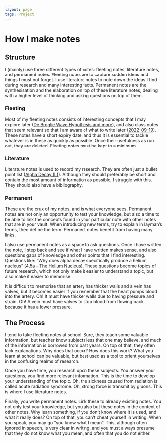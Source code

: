 ```yaml
---
layout: page
tags: Project 
---
```


# How I make notes

## Structure

I (mainly) use three different types of notes: fleeting notes, literature notes, and permanent notes. Fleeting notes are to capture sudden ideas and things I must not forget. I use literature notes to note down the ideas I find during research and many interesting facts. Permanent notes are the synthesisation and the elaboration on top of these literature notes, dealing with a higher level of thinking and asking questions on top of them.

### Fleeting

Most of my fleeting notes consists of interesting concepts that I may explore later ([De Broglie Wave Hypothesis and more](../1%20Fleeting%20Notes/De%20Broglie%20Wave%20Hypothesis%20and%20more)), and also class notes that seem relevant so that I am aware of what to write later ([2022-09-19](../1%20Fleeting%20Notes/2022-09-19)). These notes have a short expiry date, and thus it is essential to tackle whatever is in these as quickly as possible. Once their usefulness as run out, they are deleted. Fleeting notes must be kept to a minimum.

### Literature

Literature notes is used to record my research. They are often just a bullet point list ([Alpha Decay (L)](2%20Literature%20Notes/Alpha%20Decay%20(L))). Although they should preferably be short and contain the most amount of information as possible, I struggle with this. They should also have a bibliography.

### Permanent

These are the crux of my notes, and is what everyone sees. Permanent notes are not only an opportunity to test your knowledge, but also a time to be able to link the concepts found in your particular note with other notes that are in your vault. When introducing new terms, try to explain in layman’s terms, then define the term. Permanent notes benefit from having many links.

I also use permanent notes as a space to ask questions. Once I have written the note, I step back and see if what I have written makes sense, and also questions gaps of knowledge and other points that I find interesting. Questions like: “Why does alpha decay specifically produce a helium nucleus” ([4,5a - The Helium Nucleus](../3%20Permanent%20Notes/4,5a%20-%20The%20Helium%20Nucleus)). These questions become topics of future research, which not only make it easier to understand a topic, but also make it easier to memorise.

It is difficult to memorise that an artery has thicker walls and a vein has valves, but it becomes easier if you remember that the heart pumps blood into the artery. Oh! It must have thicker walls due to having pressure and strain. Oh! A vein must have valves to stop blood from flowing back because it has a lower pressure.

## The Process

I tend to take fleeting notes at school. Sure, they teach some valuable information, but teacher know subjects less that one may believe, and much of the information is borrowed from past years. On top of that, they often lack explanations. Why does that occur? How does this work? What you learn at school can be valuable, but best used as a tool to orient yourselves in the confusing realms of research.

Once you have time, you research upon these subjects. You answer your questions, you find more relevant information. This is the time to develop your understanding of the topic. Oh, the sickness caused from radiation is called acute radiation syndrome. Oh, strong force is transmit by gluons. This is where I use literature notes.

Finally, you write permanent notes. Link these to already existing notes. You not only test your knowledge, but you also but these notes in the context of other notes. Why learn something, if you don’t know where it is used, and what it really does? On top of that, you can’t cheat yourself in writing. When you speak, you may go “you know what I mean”. This, although often ignored in speech, is very clear in writing, and you must always presume that they do not know what you mean, and often that you do not either.